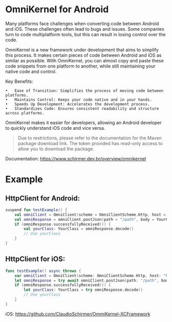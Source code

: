 # OmniKernel for Android

Many platforms face challenges when converting code between Android and iOS. These challenges often lead to bugs and issues. Some companies turn to code multiplatform tools, but this can result in losing control over the code.

OmniKernel is a new framework under development that aims to simplify this process. It makes certain pieces of code between Android and iOS as similar as possible. With OmniKernel, you can almost copy and paste these code snippets from one platform to another, while still maintaining your native code and control.

Key Benefits:

	•	Ease of Transition: Simplifies the process of moving code between platforms.
	•	Maintains Control: Keeps your code native and in your hands.
	•	Speeds Up Development: Accelerates the development process.
	•	Standardizes Code: Ensures consistent readability and structure across platforms.

OmniKernel makes it easier for developers, allowing an Android developer to quickly understand iOS code and vice versa.

> Due to restrictions, please refer to the documentation for the Maven package download link. The token provided has read-only access to allow you to download the package.

Documentation: https://www.schirmer.dev.br/overview/omnikernel

# Example
## HttpClient for Android:
```kotlin
suspend fun testExample() {
    val omniClient = OmniClient(scheme = OmniClientScheme.Http, host = "host.com")
    val omniResponse = omniClient.postJson(path = "/path", body = YourClass(value = "value"))
    if (omniResponse.successfullyReceived()) {
        val yourClass: YourClass = omniResponse.decode()
        // Use yourClass
    }
}
```
## HttpClient for iOS: 
```swift
func testExample() async throws {
    var omniClient = OmniClient(scheme: OmniClientScheme.Http, host: "host.com")
    let omniResponse = try await omniClient.postJson(path: "/path", body: YourClass(value: "value"))
    if (omniResponse.successfullyReceived()) {
        let yourClass: YourClass = try omniResponse.decode()
        // Use yourClass
    }
}
```
iOS: https://github.com/ClaudioSchirmer/OmmiKernel-XCFramework
